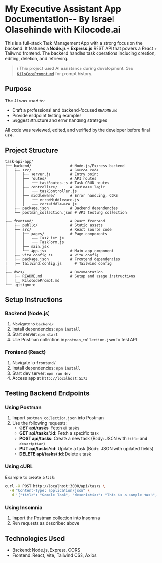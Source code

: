 # My Executive Assistant App Documentation-- By Israel Olasehinde with Kilocode.ai

This is a full-stack Task Management App with a strong focus on the backend. It features a **Node.js + Express.js** REST API that powers a React + Tailwind frontend. The backend handles task operations including creation, editing, deletion, and retrieving.

> ℹ️ This project used AI assistance during development. See [`KiloCodePrompt.md`](./KiloCodePrompt.md) for prompt history.


## Purpose

The AI was used to:
- Draft a professional and backend-focused `README.md`
- Provide endpoint testing examples
- Suggest structure and error handling strategies

All code was reviewed, edited, and verified by the developer before final use.



## Project Structure

```
task-api-app/
├── backend/                  # Node.js/Express backend
│   ├── src/                  # Source code
│   │   ├── server.js         # Entry point
│   │   ├── routes/           # API routes
│   │   │   └── taskRoutes.js # Task CRUD routes
│   │   ├── controllers/      # Business logic
│   │   │   └── taskController.js
│   │   ├── middleware/       # Error handling, CORS
│   │   │   ├── errorMiddleware.js
│   │   │   └── corsMiddleware.js
│   ├── package.json          # Backend dependencies
│   └── postman_collection.json # API testing collection
│
├── frontend/                 # React frontend
│   ├── public/               # Static assets
│   ├── src/                  # React source code
│   │   ├── pages/            # Page components
│   │   │   ├── TaskList.js
│   │   │   └── TaskForm.js
│   │   ├── main.jsx          
│   │   └── App.jsx           # Main app component
│   ├── vite.config.ts        # Vite config
│   |── package.json          # Frontend dependencies
|   |── tailwind.config.js      # Tailwind config
│
├── docs/                     # Documentation
│   |── README.md             # Setup and usage instructions
│   |__ KiloCodePrompt.md
└── .gitignore
```

## Setup Instructions

### Backend (Node.js)
1. Navigate to `backend/`
2. Install dependencies: `npm install`
3. Start server: `npm start`
4. Use Postman collection in `postman_collection.json` to test API

### Frontend (React)
1. Navigate to `frontend/`
2. Install dependencies: `npm install`
3. Start dev server: `npm run dev`
4. Access app at `http://localhost:5173`

## Testing Backend Endpoints

### Using Postman
1. Import `postman_collection.json` into Postman
2. Use the following requests:
   - **GET api/tasks**: Fetch all tasks
   - **GET api/tasks/:id**: Fetch a specific task
   - **POST api/tasks**: Create a new task (Body: JSON with `title` and `description`)
   - **PUT api/tasks/:id**: Update a task (Body: JSON with updated fields)
   - **DELETE api/tasks/:id**: Delete a task

### Using cURL
Example to create a task:
```bash
curl -X POST http://localhost:3000/api/tasks \
  -H "Content-Type: application/json" \
  -d '{"title": "Sample Task", "description": "This is a sample task", "dueDate": "yyyy--mm-dd",  "completed": "false"}'
```

### Using Insomnia
1. Import the Postman collection into Insomnia
2. Run requests as described above

## Technologies Used
- Backend: Node.js, Express, CORS
- Frontend: React, Vite, Tailwind CSS, Axios

